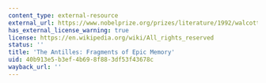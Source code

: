 ```yaml
---
content_type: external-resource
external_url: https://www.nobelprize.org/prizes/literature/1992/walcott/lecture/
has_external_license_warning: true
license: https://en.wikipedia.org/wiki/All_rights_reserved
status: ''
title: 'The Antilles: Fragments of Epic Memory'
uid: 40b913e5-b3ef-4b69-8f88-3df53f43678c
wayback_url: ''
---
```

